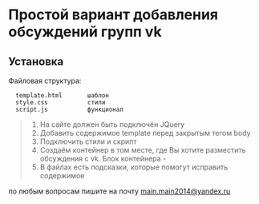 Простой вариант добавления обсуждений групп vk
=============================

Установка
------------

Файловая структура:

      template.html       шаблон
      style.css           стили
      script.js           функционал

> 1. На сайте должен быть подключён JQuery
> 2. Добавить содержимое template перед закрытым тегом body
> 3. Подключить стили и скрипт
> 4. Создаём контейнер в том месте, где Вы хотите разместить обсуждения с vk. Блок контейнера - <div class="discussions-vk"></div>
> 5. В файлах есть подсказки, которые помогут исправить содержимое


по любым вопросам пишите на почту main.main2014@yandex.ru
